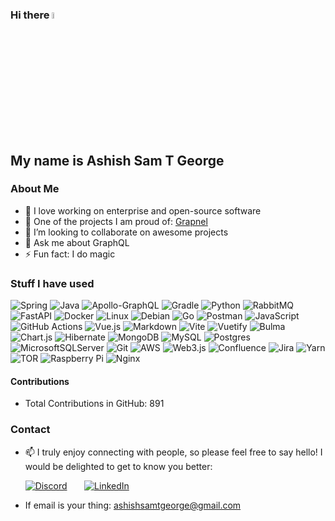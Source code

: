 ### Hi there <img src="https://media.giphy.com/media/hvRJCLFzcasrR4ia7z/giphy.gif" width="5%">

## My name is **Ashish Sam T George**

### About Me

- 🔭 I love working on enterprise and open-source software
- 🌱 One of the projects I am proud of: [Grapnel](https://grapnel.cyberdome.org.in/)
- 👯 I’m looking to collaborate on awesome projects
- 💬 Ask me about GraphQL
- ⚡ Fun fact: I do magic

### Stuff I have used
![Spring](https://img.shields.io/badge/spring-%236DB33F.svg?style=for-the-badge&logo=spring&logoColor=white)
![Java](https://img.shields.io/badge/java-%23ED8B00.svg?style=for-the-badge&logo=openjdk&logoColor=white)
![Apollo-GraphQL](https://img.shields.io/badge/-ApolloGraphQL-311C87?style=for-the-badge&logo=apollo-graphql)
![Gradle](https://img.shields.io/badge/Gradle-02303A.svg?style=for-the-badge&logo=Gradle&logoColor=white)
![Python](https://img.shields.io/badge/python-3670A0?style=for-the-badge&logo=python&logoColor=ffdd54)
![RabbitMQ](https://img.shields.io/badge/Rabbitmq-FF6600?style=for-the-badge&logo=rabbitmq&logoColor=white)
![FastAPI](https://img.shields.io/badge/FastAPI-005571?style=for-the-badge&logo=fastapi)
![Docker](https://img.shields.io/badge/docker-%230db7ed.svg?style=for-the-badge&logo=docker&logoColor=white)
![Linux](https://img.shields.io/badge/Linux-FCC624?style=for-the-badge&logo=linux&logoColor=black)
![Debian](https://img.shields.io/badge/Debian-D70A53?style=for-the-badge&logo=debian&logoColor=white)
![Go](https://img.shields.io/badge/go-%2300ADD8.svg?style=for-the-badge&logo=go&logoColor=white)
![Postman](https://img.shields.io/badge/Postman-FF6C37?style=for-the-badge&logo=postman&logoColor=white)
![JavaScript](https://img.shields.io/badge/javascript-%23323330.svg?style=for-the-badge&logo=javascript&logoColor=%23F7DF1E)
![GitHub Actions](https://img.shields.io/badge/github%20actions-%232671E5.svg?style=for-the-badge&logo=githubactions&logoColor=white)
![Vue.js](https://img.shields.io/badge/vuejs-%2335495e.svg?style=for-the-badge&logo=vuedotjs&logoColor=%234FC08D)
![Markdown](https://img.shields.io/badge/markdown-%23000000.svg?style=for-the-badge&logo=markdown&logoColor=white)
![Vite](https://img.shields.io/badge/vite-%23646CFF.svg?style=for-the-badge&logo=vite&logoColor=white)
![Vuetify](https://img.shields.io/badge/Vuetify-1867C0?style=for-the-badge&logo=vuetify&logoColor=AEDDFF)
![Bulma](https://img.shields.io/badge/bulma-00D0B1?style=for-the-badge&logo=bulma&logoColor=white)
![Chart.js](https://img.shields.io/badge/chart.js-F5788D.svg?style=for-the-badge&logo=chart.js&logoColor=white)
![Hibernate](https://img.shields.io/badge/Hibernate-59666C?style=for-the-badge&logo=Hibernate&logoColor=white)
![MongoDB](https://img.shields.io/badge/MongoDB-%234ea94b.svg?style=for-the-badge&logo=mongodb&logoColor=white)
![MySQL](https://img.shields.io/badge/mysql-%2300f.svg?style=for-the-badge&logo=mysql&logoColor=white)
![Postgres](https://img.shields.io/badge/postgres-%23316192.svg?style=for-the-badge&logo=postgresql&logoColor=white)
![MicrosoftSQLServer](https://img.shields.io/badge/Microsoft%20SQL%20Server-CC2927?style=for-the-badge&logo=microsoft%20sql%20server&logoColor=white)
![Git](https://img.shields.io/badge/git-%23F05033.svg?style=for-the-badge&logo=git&logoColor=white)
![AWS](https://img.shields.io/badge/AWS-%23FF9900.svg?style=for-the-badge&logo=amazon-aws&logoColor=white)
![Web3.js](https://img.shields.io/badge/web3.js-F16822?style=for-the-badge&logo=web3.js&logoColor=white)
![Confluence](https://img.shields.io/badge/confluence-%23172BF4.svg?style=for-the-badge&logo=confluence&logoColor=white)
![Jira](https://img.shields.io/badge/jira-%230A0FFF.svg?style=for-the-badge&logo=jira&logoColor=white)
![Yarn](https://img.shields.io/badge/yarn-%232C8EBB.svg?style=for-the-badge&logo=yarn&logoColor=white)
![TOR](https://img.shields.io/badge/tor-%237E4798.svg?style=for-the-badge&logo=tor-project&logoColor=white)
![Raspberry Pi](https://img.shields.io/badge/-RaspberryPi-C51A4A?style=for-the-badge&logo=Raspberry-Pi)
![Nginx](https://img.shields.io/badge/nginx-%23009639.svg?style=for-the-badge&logo=nginx&logoColor=white)

#### Contributions
- Total Contributions in GitHub: 891

### Contact
- 📫 I truly enjoy connecting with people, so please feel free to say hello! I would be delighted to get to know you better: 

&nbsp; &nbsp; &nbsp; [![Discord](https://img.icons8.com/material-sharp/2x/discord-logo.png)](https://discordapp.com/users/763669633223753750) 
&nbsp; &nbsp; &nbsp; [![LinkedIn](https://cdn3.iconfinder.com/data/icons/free-social-icons/67/linkedin_circle_color-48.png)](https://www.linkedin.com/in/ashish-sam-t-george-08426a151)

- If email is your thing: ashishsamtgeorge@gmail.com
